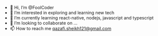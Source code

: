 - 👋 Hi, I’m @FoolCoder
- 👀 I’m interested in exploring and learning new tech 
- 🌱 I’m currently learning react-native, nodejs, javascript and typescript
- 💞️ I’m looking to collaborate on ...
- 📫 How to reach me qazafi.sheikh121@gmail.com

<!---
FoolCoder/FoolCoder is a ✨ special ✨ repository because its `README.md` (this file) appears on your GitHub profile.
You can click the Preview link to take a look at your changes.
--->
